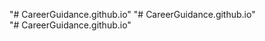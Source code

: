 "# CareerGuidance.github.io" 
"# CareerGuidance.github.io"                 
"# CareerGuidance.github.io" 
